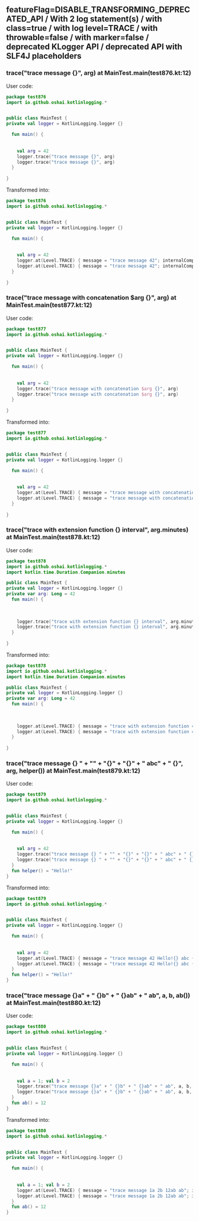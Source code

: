 ## featureFlag=DISABLE_TRANSFORMING_DEPRECATED_API / With 2 log statement(s) / with class=true / with log level=TRACE / with throwable=false / with marker=false / deprecated KLogger API / deprecated API with SLF4J placeholders



###  trace("trace message {}", arg) at MainTest.main(test876.kt:12)

User code:
```kotlin
package test876
import io.github.oshai.kotlinlogging.*


public class MainTest {
private val logger = KotlinLogging.logger {}

  fun main() {
    
    
    val arg = 42
    logger.trace("trace message {}", arg)
    logger.trace("trace message {}", arg)
  }
  
}


```
  
Transformed into:
```kotlin
package test876
import io.github.oshai.kotlinlogging.*


public class MainTest {
private val logger = KotlinLogging.logger {}

  fun main() {
    
    
    val arg = 42
    logger.at(Level.TRACE) { message = "trace message 42"; internalCompilerData = KLoggingEventBuilder.InternalCompilerData(messageTemplate = "trace message {}")
    logger.at(Level.TRACE) { message = "trace message 42"; internalCompilerData = KLoggingEventBuilder.InternalCompilerData(messageTemplate = "trace message {}")
  }
  
}


```

###  trace("trace message with concatenation $arg {}", arg) at MainTest.main(test877.kt:12)

User code:
```kotlin
package test877
import io.github.oshai.kotlinlogging.*


public class MainTest {
private val logger = KotlinLogging.logger {}

  fun main() {
    
    
    val arg = 42
    logger.trace("trace message with concatenation $arg {}", arg)
    logger.trace("trace message with concatenation $arg {}", arg)
  }
  
}


```
  
Transformed into:
```kotlin
package test877
import io.github.oshai.kotlinlogging.*


public class MainTest {
private val logger = KotlinLogging.logger {}

  fun main() {
    
    
    val arg = 42
    logger.at(Level.TRACE) { message = "trace message with concatenation 42 42"; internalCompilerData = KLoggingEventBuilder.InternalCompilerData(messageTemplate = "trace message with concatenation 42 {}")
    logger.at(Level.TRACE) { message = "trace message with concatenation 42 42"; internalCompilerData = KLoggingEventBuilder.InternalCompilerData(messageTemplate = "trace message with concatenation 42 {}")
  }
  
}


```

###  trace("trace with extension function {} interval", arg.minutes) at MainTest.main(test878.kt:12)

User code:
```kotlin
package test878
import io.github.oshai.kotlinlogging.*
import kotlin.time.Duration.Companion.minutes

public class MainTest {
private val logger = KotlinLogging.logger {}
private var arg: Long = 42
  fun main() {
    
    
    
    logger.trace("trace with extension function {} interval", arg.minutes)
    logger.trace("trace with extension function {} interval", arg.minutes)
  }
  
}


```
  
Transformed into:
```kotlin
package test878
import io.github.oshai.kotlinlogging.*
import kotlin.time.Duration.Companion.minutes

public class MainTest {
private val logger = KotlinLogging.logger {}
private var arg: Long = 42
  fun main() {
    
    
    
    logger.at(Level.TRACE) { message = "trace with extension function 42m interval"; internalCompilerData = KLoggingEventBuilder.InternalCompilerData(messageTemplate = "trace with extension function {} interval")
    logger.at(Level.TRACE) { message = "trace with extension function 42m interval"; internalCompilerData = KLoggingEventBuilder.InternalCompilerData(messageTemplate = "trace with extension function {} interval")
  }
  
}


```

###  trace("trace message {} " + "" + "{}" + "{}" + " abc" + " {}", arg, helper()) at MainTest.main(test879.kt:12)

User code:
```kotlin
package test879
import io.github.oshai.kotlinlogging.*


public class MainTest {
private val logger = KotlinLogging.logger {}

  fun main() {
    
    
    val arg = 42
    logger.trace("trace message {} " + "" + "{}" + "{}" + " abc" + " {}", arg, helper())
    logger.trace("trace message {} " + "" + "{}" + "{}" + " abc" + " {}", arg, helper())
  }
  fun helper() = "Hello!"
}


```
  
Transformed into:
```kotlin
package test879
import io.github.oshai.kotlinlogging.*


public class MainTest {
private val logger = KotlinLogging.logger {}

  fun main() {
    
    
    val arg = 42
    logger.at(Level.TRACE) { message = "trace message 42 Hello!{} abc {}"; internalCompilerData = KLoggingEventBuilder.InternalCompilerData(messageTemplate = "trace message {} {}{} abc {}")
    logger.at(Level.TRACE) { message = "trace message 42 Hello!{} abc {}"; internalCompilerData = KLoggingEventBuilder.InternalCompilerData(messageTemplate = "trace message {} {}{} abc {}")
  }
  fun helper() = "Hello!"
}


```

###  trace("trace message {}a" + " {}b" + " {}ab" + " ab", a, b, ab()) at MainTest.main(test880.kt:12)

User code:
```kotlin
package test880
import io.github.oshai.kotlinlogging.*


public class MainTest {
private val logger = KotlinLogging.logger {}

  fun main() {
    
    
    val a = 1; val b = 2
    logger.trace("trace message {}a" + " {}b" + " {}ab" + " ab", a, b, ab())
    logger.trace("trace message {}a" + " {}b" + " {}ab" + " ab", a, b, ab())
  }
  fun ab() = 12
}


```
  
Transformed into:
```kotlin
package test880
import io.github.oshai.kotlinlogging.*


public class MainTest {
private val logger = KotlinLogging.logger {}

  fun main() {
    
    
    val a = 1; val b = 2
    logger.at(Level.TRACE) { message = "trace message 1a 2b 12ab ab"; internalCompilerData = KLoggingEventBuilder.InternalCompilerData(messageTemplate = "trace message {}a {}b {}ab ab")
    logger.at(Level.TRACE) { message = "trace message 1a 2b 12ab ab"; internalCompilerData = KLoggingEventBuilder.InternalCompilerData(messageTemplate = "trace message {}a {}b {}ab ab")
  }
  fun ab() = 12
}


```
